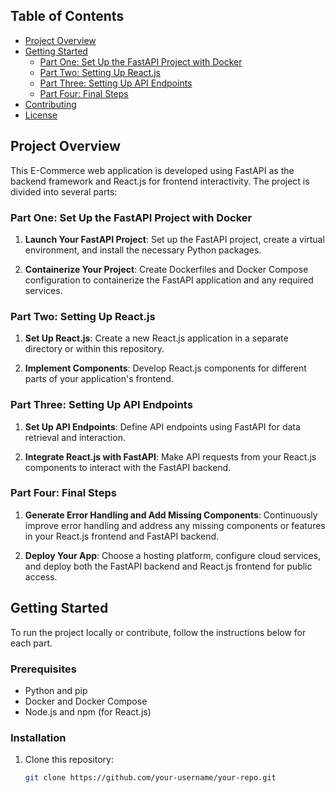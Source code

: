 ## Table of Contents

- [Project Overview](#project-overview)
- [Getting Started](#getting-started)
  - [Part One: Set Up the FastAPI Project with Docker](#part-one-set-up-the-fastapi-project-with-docker)
  - [Part Two: Setting Up React.js](#part-two-setting-up-reactjs)
  - [Part Three: Setting Up API Endpoints](#part-three-setting-up-api-endpoints)
  - [Part Four: Final Steps](#part-four-final-steps)
- [Contributing](#contributing)
- [License](#license)

## Project Overview

This E-Commerce web application is developed using FastAPI as the backend framework and React.js for frontend interactivity. The project is divided into several parts:

### Part One: Set Up the FastAPI Project with Docker

1. **Launch Your FastAPI Project**: Set up the FastAPI project, create a virtual environment, and install the necessary Python packages.

2. **Containerize Your Project**: Create Dockerfiles and Docker Compose configuration to containerize the FastAPI application and any required services.

### Part Two: Setting Up React.js

1. **Set Up React.js**: Create a new React.js application in a separate directory or within this repository.

2. **Implement Components**: Develop React.js components for different parts of your application's frontend.

### Part Three: Setting Up API Endpoints

1. **Set Up API Endpoints**: Define API endpoints using FastAPI for data retrieval and interaction.

2. **Integrate React.js with FastAPI**: Make API requests from your React.js components to interact with the FastAPI backend.

### Part Four: Final Steps

1. **Generate Error Handling and Add Missing Components**: Continuously improve error handling and address any missing components or features in your React.js frontend and FastAPI backend.

2. **Deploy Your App**: Choose a hosting platform, configure cloud services, and deploy both the FastAPI backend and React.js frontend for public access.

## Getting Started

To run the project locally or contribute, follow the instructions below for each part.

### Prerequisites

- Python and pip
- Docker and Docker Compose
- Node.js and npm (for React.js)

### Installation

1. Clone this repository:

   ```bash
   git clone https://github.com/your-username/your-repo.git
